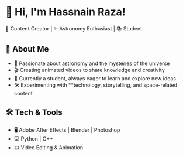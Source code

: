 # 👋 Hi, I'm Hassnain Raza!  
🎥 Content Creator | ✨ Astronomy Enthusiast | 📚 Student 

## 🚀 About Me  
- 🌌 Passionate about astronomy and the mysteries of the universe 
- 🎬 Creating animated videos to share knowledge and creativity  
- 📖 Currently a student, always eager to learn and explore new ideas  
- 🛠️ Experimenting with **technology, storytelling, and space-related content 

## 🛠️ Tech & Tools  
- 🖥️ Adobe After Effects | Blender | Photoshop  
- 💻 Python | C++  
- 🎞️ Video Editing & Animation  
